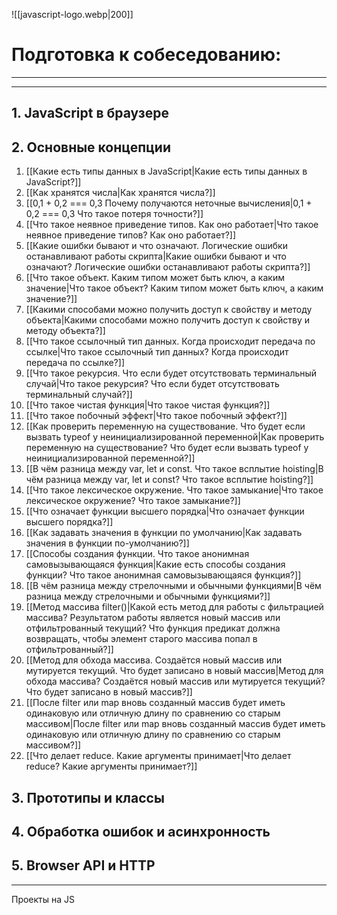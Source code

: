 ![[javascript-logo.webp|200]]

# Подготовка к собеседованию:
___
___
## 1. JavaScript в браузере

## 2. Основные концепции

1. [[Какие есть типы данных в JavaScript|Какие есть типы данных в JavaScript?]]
2. [[Как хранятся числа|Как хранятся числа?]]
3. [[0,1 + 0,2 === 0,3 Почему получаются неточные вычисления|0,1 + 0,2 === 0,3 Что такое потеря точности?]]
4. [[Что такое неявное приведение типов. Как оно работает|Что такое неявное приведение типов? Как оно работает?]]
5. [[Какие ошибки бывают и что означают. Логические ошибки останавливают работы скрипта|Какие ошибки бывают и что означают? Логические ошибки останавливают работы скрипта?]]
6. [[Что такое объект. Каким типом может быть ключ, а каким значение|Что такое объект? Каким типом может быть ключ, а каким значение?]]
7. [[Какими способами можно получить доступ к свойству и методу объекта|Какими способами можно получить доступ к свойству и методу объекта?]]
8. [[Что такое ссылочный тип данных. Когда происходит передача по ссылке|Что такое ссылочный тип данных? Когда происходит передача по ссылке?]]
9. [[Что такое рекурсия. Что если будет отсутствовать терминальный случай|Что такое рекурсия? Что если будет отсутствовать терминальный случай?]]
10. [[Что такое чистая функция|Что такое чистая функция?]]
11. [[Что такое побочный эффект|Что такое побочный эффект?]]
12. [[Как проверить переменную на существование. Что будет если вызвать typeof у неинициализированной переменной|Как проверить переменную на существование? Что будет если вызвать typeof у неинициализированной переменной?]]
13. [[В чём разница между var, let и const. Что такое всплытие hoisting|В чём разница между var, let и const? Что такое всплытие hoisting?]]
14. [[Что такое лексическое окружение. Что такое замыкание|Что такое лексическое окружение? Что такое замыкание?]]
15. [[Что означает функции высшего порядка|Что означает функции высшего порядка?]]
16. [[Как задавать значения в функции по умолчанию|Как задавать значения в функции по-умолчанию?]]
17. [[Cпособы создания функции. Что такое анонимная самовызывающаяся функция|Какие есть способы создания функции? Что такое анонимная самовызывающаяся функция?]]
18. [[В чём разница между стрелочными и обычными функциями|В чём разница между стрелочными и обычными функциями?]]
19. [[Метод массива filter()|Какой есть метод для работы с фильтрацией массива? Результатом работы является новый массив или отфильтрованный текущий? Что функция предикат должна возвращать, чтобы элемент старого массива попал в отфильтрованный?]]
20. [[Метод для обхода массива. Создаётся новый массив или мутируется текущий. Что будет записано в новый массив|Метод для обхода массива? Создаётся новый массив или мутируется текущий? Что будет записано в новый массив?]]
21. [[После filter или map вновь созданный массив будет иметь одинаковую или отличную длину по сравнению со старым массивом|После filter или map вновь созданный массив будет иметь одинаковую или отличную длину по сравнению со старым массивом?]]
22. [[Что делает reduce. Какие аргументы принимает|Что делает reduce? Какие аргументы принимает?]]

## 3. Прототипы и классы

## 4. Обработка ошибок и асинхронность

## 5. Browser API и HTTP

___
Проекты на JS

